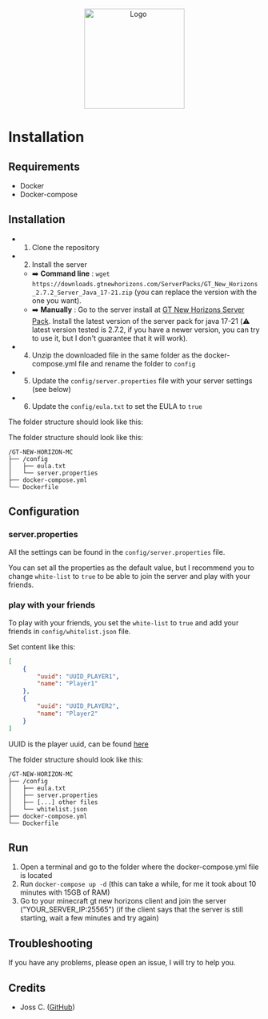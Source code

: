 <div align="center" style="margin-top: 20px;">
  <img src="https://www.gtnewhorizons.com/images/big_gnd.webp" alt="Logo" width="auto" height="200">
</div>

# Installation

## Requirements

- Docker
- Docker-compose

## Installation

- 1) Clone the repository
- 2) Install the server
    - ➡️ **Command line** : `wget https://downloads.gtnewhorizons.com/ServerPacks/GT_New_Horizons_2.7.2_Server_Java_17-21.zip` (you can replace the version with the one you want).
    - ➡️ **Manually** : Go to the server install at [GT New Horizons Server Pack](https://downloads.gtnewhorizons.com/ServerPacks/). Install the latest version of the server pack for java 17-21 (⚠️ latest version tested is 2.7.2, if you have a newer version, you can try to use it, but I don't guarantee that it will work).
- 4) Unzip the downloaded file in the same folder as the docker-compose.yml file and rename the folder to `config`
- 5) Update the `config/server.properties` file with your server settings (see below)
- 6) Update the `config/eula.txt` to set the EULA to `true`

The folder structure should look like this:

The folder structure should look like this:

```
/GT-NEW-HORIZON-MC
├── /config
│   ├── eula.txt
│   └── server.properties
├── docker-compose.yml
└── Dockerfile
```

## Configuration

### server.properties

All the settings can be found in the `config/server.properties` file.

You can set all the properties as the default value, but I recommend you to change `white-list` to `true` to be able to join the server and play with your friends.

### play with your friends

To play with your friends, you set the `white-list` to `true` and add your friends in `config/whitelist.json` file.

Set content like this:

```json
[
    {
        "uuid": "UUID_PLAYER1",
        "name": "Player1"
    },
    {
        "uuid": "UUID_PLAYER2",
        "name": "Player2"
    }
]
```

UUID is the player uuid, can be found [here](https://mcuuid.net/)

The folder structure should look like this:

```
/GT-NEW-HORIZON-MC
├── /config
│   ├── eula.txt
│   ├── server.properties
│   ├── [...] other files
│   └── whitelist.json
├── docker-compose.yml
└── Dockerfile
```

## Run

1. Open a terminal and go to the folder where the docker-compose.yml file is located
2. Run `docker-compose up -d` (this can take a while, for me it took about 10 minutes with 15GB of RAM)
3. Go to your minecraft gt new horizons client and join the server ("YOUR_SERVER_IP:25565") (if the client says that the server is still starting, wait a few minutes and try again)

## Troubleshooting

If you have any problems, please open an issue, I will try to help you.

## Credits

- Joss C. ([GitHub](https://github.com/nexus9111))